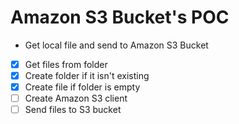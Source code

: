 # Amazon S3 Bucket's POC

* Get local file and send to Amazon S3 Bucket

- [x] Get files from folder
- [x] Create folder if it isn't existing
- [x] Create file if folder is empty
- [ ] Create Amazon S3 client
- [ ] Send files to S3 bucket

